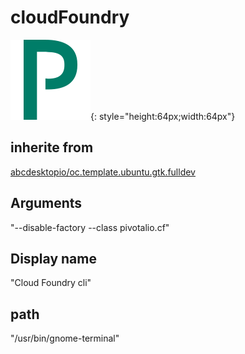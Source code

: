 # cloudFoundry
![pivotalio-icon.svg](/applications/icons/pivotalio-icon.svg){: style="height:64px;width:64px"}
## inherite from
[abcdesktopio/oc.template.ubuntu.gtk.fulldev](abcdesktopio/oc.template.ubuntu.gtk.fulldev.md)
## Arguments
"--disable-factory --class pivotalio.cf"
## Display name
"Cloud Foundry cli"
## path
"/usr/bin/gnome-terminal"

